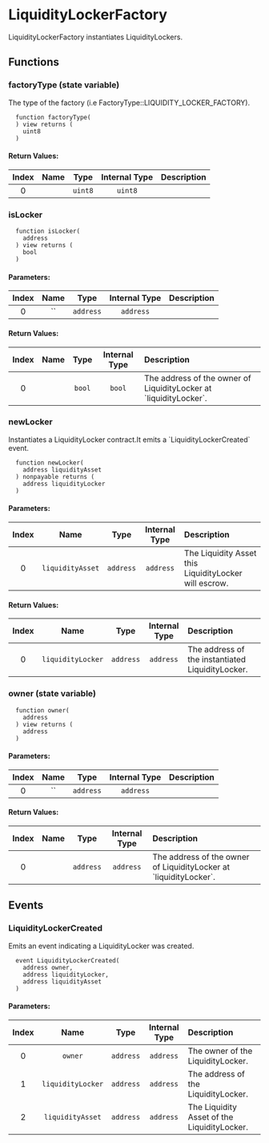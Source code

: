 # LiquidityLockerFactory

LiquidityLockerFactory instantiates LiquidityLockers.


## Functions

### factoryType (state variable)

The type of the factory (i.e FactoryType::LIQUIDITY_LOCKER_FACTORY).

```solidity
  function factoryType(
  ) view returns (
    uint8
  )
```



#### Return Values:
| Index | Name | Type | Internal Type | Description |
| :---: | :--: | :--: | :-----------: | :---------- |
| 0 |  | `uint8` | `uint8` | 


### isLocker 



```solidity
  function isLocker(
    address
  ) view returns (
    bool
  )
```

#### Parameters:
| Index | Name | Type | Internal Type | Description |
| :---: | :--: | :--: | :-----------: | :---------- |
| 0 | `` | `address` | `address` | 


#### Return Values:
| Index | Name | Type | Internal Type | Description |
| :---: | :--: | :--: | :-----------: | :---------- |
| 0 |  | `bool` | `bool` | The address of the owner of LiquidityLocker at &#x60;liquidityLocker&#x60;.


### newLocker 

Instantiates a LiquidityLocker contract.It emits a &#x60;LiquidityLockerCreated&#x60; event.

```solidity
  function newLocker(
    address liquidityAsset
  ) nonpayable returns (
    address liquidityLocker
  )
```

#### Parameters:
| Index | Name | Type | Internal Type | Description |
| :---: | :--: | :--: | :-----------: | :---------- |
| 0 | `liquidityAsset` | `address` | `address` | The Liquidity Asset this LiquidityLocker will escrow.


#### Return Values:
| Index | Name | Type | Internal Type | Description |
| :---: | :--: | :--: | :-----------: | :---------- |
| 0 | `liquidityLocker` | `address` | `address` | The address of the instantiated LiquidityLocker.


### owner (state variable)



```solidity
  function owner(
    address
  ) view returns (
    address
  )
```

#### Parameters:
| Index | Name | Type | Internal Type | Description |
| :---: | :--: | :--: | :-----------: | :---------- |
| 0 | `` | `address` | `address` | 


#### Return Values:
| Index | Name | Type | Internal Type | Description |
| :---: | :--: | :--: | :-----------: | :---------- |
| 0 |  | `address` | `address` | The address of the owner of LiquidityLocker at &#x60;liquidityLocker&#x60;.



## Events

### LiquidityLockerCreated

Emits an event indicating a LiquidityLocker was created.
```solidity
  event LiquidityLockerCreated(
    address owner,
    address liquidityLocker,
    address liquidityAsset
  )
```

#### Parameters:
| Index | Name | Type | Internal Type | Description |
| :---: | :--: | :--: | :-----------: | :---------- |
| 0 | `owner` | `address` | `address` | The owner of the LiquidityLocker.
| 1 | `liquidityLocker` | `address` | `address` | The address of the LiquidityLocker.
| 2 | `liquidityAsset` | `address` | `address` | The Liquidity Asset of the LiquidityLocker.

